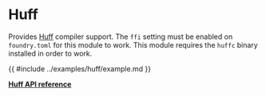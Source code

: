 # Huff

Provides [Huff](https://huff.sh/) compiler support. The `ffi` setting must be enabled on `foundry.toml` for this module
to work. This module requires the `huffc` binary installed in order to work.

{{ #include ../examples/huff/example.md }}

[**Huff API reference**](../references/huff.md)
